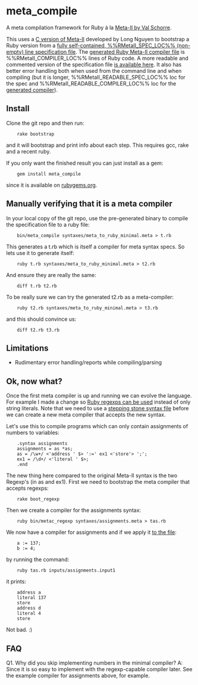 meta_compile
============

A meta compilation framework for Ruby à la [Meta-II by Val Schorre](http://ibm-1401.info/Meta-II-schorre.pdf).

This uses a [C version of Meta-II](https://github.com/impeachgod/meta) developed by Long Nguyen to bootstrap a Ruby version from a [fully self-contained, %%RMetaII_SPEC_LOC%% (non-empty) line specification file](https://raw.github.com/robertfeldt/meta_compile/master/syntaxes/meta_to_ruby_minimal.meta). The [generated Ruby Meta-II compiler file](https://github.com/robertfeldt/meta_compile/blob/master/bin/metac_minimal) is %%RMetaII_COMPILER_LOC%% lines of Ruby code. A more readable and commented version of the specification file [is available here](https://raw.github.com/robertfeldt/meta_compile/master/syntaxes/meta_to_ruby.meta). It also has better error handling both when used from the command line and when compiling (but it is longer, %%RMetaII_READABLE_SPEC_LOC%% loc for the spec and %%RMetaII_READABLE_COMPILER_LOC%% loc for the [generated compiler](https://github.com/robertfeldt/meta_compile/blob/master/bin/metac_readable)).

Install
-------

Clone the git repo and then run:

        rake bootstrap

and it will bootstrap and print info about each step. This requires gcc, rake and a recent ruby. 

If you only want the finished result you can just install as a gem:

        gem install meta_compile

since it is available on [rubygems.org](https://rubygems.org/gems/meta_compile).

Manually verifying that it is a meta compiler
---------------------------------------------

In your local copy of the git repo, use the pre-generated binary to compile the specification file to a ruby file:

        bin/meta_compile syntaxes/meta_to_ruby_minimal.meta > t.rb

This generates a t.rb which is itself a compiler for meta syntax specs. So lets use it to generate itself:

        ruby t.rb syntaxes/meta_to_ruby_minimal.meta > t2.rb

And ensure they are really the same:

        diff t.rb t2.rb

To be really sure we can try the generated t2.rb as a meta-compiler:

        ruby t2.rb syntaxes/meta_to_ruby_minimal.meta > t3.rb

and this should convince us:

        diff t2.rb t3.rb

Limitations
-----------
+ Rudimentary error handling/reports while compiling/parsing

Ok, now what?
-------------

Once the first meta compiler is up and running we can evolve the language. For example I made a change so [Ruby regexps can be used](https://github.com/robertfeldt/meta_compile/blob/master/syntaxes/meta_to_ruby_minimal_with_regexps.meta) instead of only string literals. Note that we need to use a [stepping stone syntax file](https://github.com/robertfeldt/meta_compile/blob/master/syntaxes/stepping_stone_meta_to_ruby_minimal_with_regexps.meta) before we can create a new meta compiler that accepts the new syntax.

Let's use this to compile programs which can only contain assignments of numbers to variables:

        .syntax assignments
        assignments = as *as;
        as = /\w+/ <'address ' $> ':=' ex1 <'store'> ';';
        ex1 = /\d+/ <'literal ' $>;
        .end

The new thing here compared to the original Meta-II syntax is the two Regexp's (in as and ex1). First we need to bootstrap the meta compiler that accepts regexps:

        rake boot_regexp

Then we create a compiler for the assignments syntax:

        ruby bin/metac_regexp syntaxes/assignments.meta > tas.rb

We now have a compiler for assignments and if we apply it [to the file](https://raw.github.com/robertfeldt/meta_compile/master/inputs/assignments.input1):

        a := 137;
        b := 4;

by running the command:

        ruby tas.rb inputs/assignments.input1

it prints:

        address a
        literal 137
        store
        address d
        literal 4
        store

Not bad. :)

FAQ
---

Q1. Why did you skip implementing numbers in the minimal compiler?
A: Since it is so easy to implement with the regexp-capable compiler later. See the example compiler for assignments above, for example.
